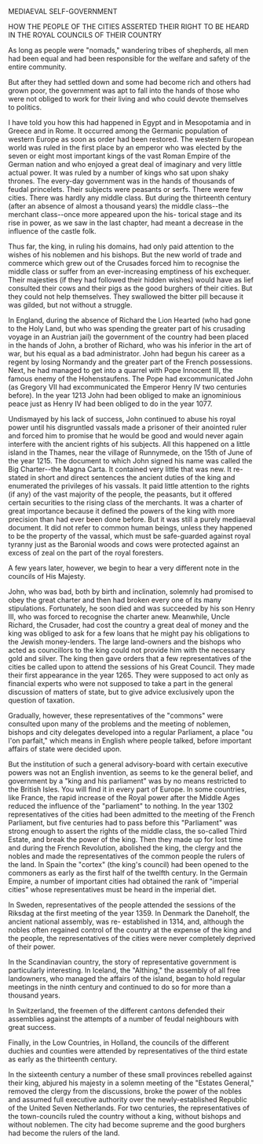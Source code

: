 MEDIAEVAL SELF-GOVERNMENT

HOW THE PEOPLE OF THE CITIES ASSERTED
THEIR RIGHT TO BE HEARD IN THE
ROYAL COUNCILS OF THEIR COUNTRY


As long as people were "nomads," wandering tribes of shepherds,
all men had been equal and had been responsible for the
welfare and safety of the entire community.

But after they had settled down and some had become rich
and others had grown poor, the government was apt to fall into
the hands of those who were not obliged to work for their living
and who could devote themselves to politics.

I have told you how this had happened in Egypt and in
Mesopotamia and in Greece and in Rome. It occurred among
the Germanic population of western Europe as soon as order
had been restored. The western European world was ruled
in the first place by an emperor who was elected by the seven
or eight most important kings of the vast Roman Empire of
the German nation and who enjoyed a great deal of imaginary
and very little actual power. It was ruled by a number of
kings who sat upon shaky thrones. The every-day government
was in the hands of thousands of feudal princelets. Their
subjects were peasants or serfs. There were few cities. There
was hardly any middle class. But during the thirteenth century
(after an absence of almost a thousand years) the middle
class--the merchant class--once more appeared upon the his-
torical stage and its rise in power, as we saw in the last chapter,
had meant a decrease in the influence of the castle folk.

Thus far, the king, in ruling his domains, had only paid
attention to the wishes of his noblemen and his bishops. But the
new world of trade and commerce which grew out of the
Crusades forced him to recognise the middle class or suffer
from an ever-increasing emptiness of his exchequer. Their
majesties (if they had followed their hidden wishes) would
have as lief consulted their cows and their pigs as the good
burghers of their cities. But they could not help themselves.
They swallowed the bitter pill because it was gilded, but not
without a struggle.

In England, during the absence of Richard the Lion
Hearted (who had gone to the Holy Land, but who was spending
the greater part of his crusading voyage in an Austrian
jail) the government of the country had been placed in the
hands of John, a brother of Richard, who was his inferior in
the art of war, but his equal as a bad administrator. John had
begun his career as a regent by losing Normandy and the
greater part of the French possessions. Next, he had managed
to get into a quarrel with Pope Innocent III, the famous
enemy of the Hohenstaufens. The Pope had excommunicated
John (as Gregory VII had excommunicated the Emperor
Henry IV two centuries before). In the year 1213 John had
been obliged to make an ignominious peace just as Henry IV
had been obliged to do in the year 1077.

Undismayed by his lack of success, John continued to abuse
his royal power until his disgruntled vassals made a prisoner
of their anointed ruler and forced him to promise that he
would be good and would never again interfere with the ancient
rights of his subjects. All this happened on a little island in
the Thames, near the village of Runnymede, on the 15th of
June of the year 1215. The document to which John signed
his name was called the Big Charter--the Magna Carta. It
contained very little that was new. It re-stated in short and
direct sentences the ancient duties of the king and enumerated
the privileges of his vassals. It paid little attention to the
rights (if any) of the vast majority of the people, the peasants,
but it offered certain securities to the rising class of the
merchants. It was a charter of great importance because it defined
the powers of the king with more precision than had ever been
done before. But it was still a purely mediaeval document. It
did not refer to common human beings, unless they happened to
be the property of the vassal, which must be safe-guarded
against royal tyranny just as the Baronial woods and cows
were protected against an excess of zeal on the part of the
royal foresters.

A few years later, however, we begin to hear a very different
note in the councils of His Majesty.

John, who was bad, both by birth and inclination, solemnly
had promised to obey the great charter and then had broken
every one of its many stipulations. Fortunately, he soon died
and was succeeded by his son Henry III, who was forced to
recognise the charter anew. Meanwhile, Uncle Richard, the
Crusader, had cost the country a great deal of money and the
king was obliged to ask for a few loans that he might pay his
obligations to the Jewish money-lenders. The large land-owners
and the bishops who acted as councillors to the king could
not provide him with the necessary gold and silver. The king
then gave orders that a few representatives of the cities be
called upon to attend the sessions of his Great Council. They
made their first appearance in the year 1265. They were supposed
to act only as financial experts who were not supposed
to take a part in the general discussion of matters of state, but
to give advice exclusively upon the question of taxation.

Gradually, however, these representatives of the "commons"
were consulted upon many of the problems and the meeting
of noblemen, bishops and city delegates developed into a regular
Parliament, a place "ou l'on parfait," which means in English
where people talked, before important affairs of state were
decided upon.

But the institution of such a general advisory-board with
certain executive powers was not an English invention, as
seems to ke the general belief, and government by a "king and
his parliament" was by no means restricted to the British Isles.
You will find it in every part of Europe. In some countries,
like France, the rapid increase of the Royal power after the
Middle Ages reduced the influence of the "parliament" to nothing.
In the year 1302 representatives of the cities had been
admitted to the meeting of the French Parliament, but five
centuries had to pass before this "Parliament" was strong
enough to assert the rights of the middle class, the so-called
Third Estate, and break the power of the king. Then they
made up for lost time and during the French Revolution, abolished
the king, the clergy and the nobles and made the representatives
of the common people the rulers of the land. In
Spain the "cortex" (the king's council) had been opened to the
commoners as early as the first half of the twelfth century.
In the Germain Empire, a number of important cities had obtained
the rank of "imperial cities" whose representatives must
be heard in the imperial diet.

In Sweden, representatives of the people attended the sessions
of the Riksdag at the first meeting of the year 1359. In
Denmark the Daneholf, the ancient national assembly, was re-
established in 1314, and, although the nobles often regained control
of the country at the expense of the king and the people,
the representatives of the cities were never completely deprived
of their power.

In the Scandinavian country, the story of representative
government is particularly interesting. In Iceland, the "Althing,"
the assembly of all free landowners, who managed the
affairs of the island, began to hold regular meetings in the ninth
century and continued to do so for more than a thousand
years.

In Switzerland, the freemen of the different cantons defended
their assemblies against the attempts of a number of
feudal neighbours with great success.

Finally, in the Low Countries, in Holland, the councils of
the different duchies and counties were attended by representatives
of the third estate as early as the thirteenth century.

In the sixteenth century a number of these small provinces
rebelled against their king, abjured his majesty in a solemn
meeting of the "Estates General," removed the clergy from
the discussions, broke the power of the nobles and assumed full
executive authority over the newly-established Republic of the
United Seven Netherlands. For two centuries, the representatives
of the town-councils ruled the country without a king,
without bishops and without noblemen. The city had become
supreme and the good burghers had become the rulers of the
land.